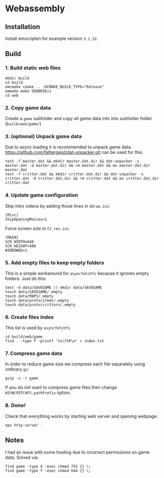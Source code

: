 # Webassembly

## Installation
Install emscripten for example version `3.1.32`.


## Build

### 1. Build static web files

```
mkdir build
cd build
emcmake cmake .. -DCMAKE_BUILD_TYPE="Release"
emmake make VERBOSE=1
cd web
```

### 2. Copy game data

Create a `game` subfolder and copy all game data into into subfolder folder (`build/web/game/`)

### 3. (optional) Unpack game data

Due to async loading it is recommended to unpack game data. https://github.com/falltergeist/dat-unpacker.git can be used for this:
```
test -f master.dat && mkdir master.dat.dir && dat-unpacker -s master.dat -d master.dat.dir && rm master.dat && mv master.dat.dir master.dat
test -f critter.dat && mkdir critter.dat.dir && dat-unpacker -s critter.dat -d critter.dat.dir && rm critter.dat && mv critter.dat.dir critter.dat
```


### 4. Update game configuration

Skip intro videos by adding those lines in `ddraw.ini`:
```
[Misc]
SkipOpeningMovies=1
```

Force screen size in `f2_res.ini`
```
[MAIN]
SCR_WIDTH=640
SCR_HEIGHT=480
WINDOWED=1
```

### 5. Add empty files to keep empty folders
This is a simple workaround for `asyncfetchfs` because it ignores empty folders. Just do this:

```
test -d data/SAVEGAME || mkdir data/SAVEGAME
touch data/SAVEGAME/.empty
touch data/MAPS/.empty
touch data/proto/items/.empty
touch data/proto/critters/.empty
```

### 6. Create files index
This list is used by `asyncfetchfs`

```
cd build/web/game
find . -type f -printf '%s\t%P\n' > index.txt
```

### 7. Compress game data

In order to reduce game size we compress each file separately using ordinary `gz`:

```
gzip -v -r game
```

If you do not want to compress game files then change `ASYNCFETCHFS.pathPrefix` option.

### 8. Done!

Check that everything works by starting web server and opening webpage:
```
npx http-server .
```

## Notes

I had an issue with some hosting due to incorrect permissions on game data. Solved via:
```
find game -type d -exec chmod 755 {} \;
find game -type f -exec chmod 644 {} \;
```